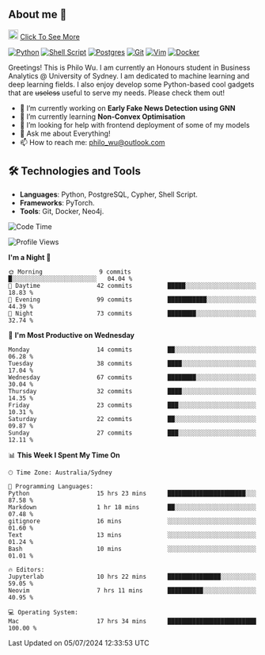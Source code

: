 ## About me 🤗

<a href="#"><img src="https://media.giphy.com/media/hvRJCLFzcasrR4ia7z/giphy.gif" width="20px" height="20px"></a> [Click To See More](https://codeboyphilo.github.io)

[![Python](https://img.shields.io/badge/python-3670A0?style=for-the-badge&logo=python&logoColor=ffdd54)](#)
[![Shell Script](https://img.shields.io/badge/shell_script-%23121011.svg?style=for-the-badge&logo=gnu-bash&logoColor=white)](#)
[![Postgres](https://img.shields.io/badge/postgres-%23316192.svg?style=for-the-badge&logo=postgresql&logoColor=white)](#)
[![Git](https://img.shields.io/badge/git-%23F05033.svg?style=for-the-badge&logo=git&logoColor=white)](#)
[![Vim](https://img.shields.io/badge/VIM-%2311AB00.svg?style=for-the-badge&logo=vim&logoColor=white)](#)
[![Docker](https://img.shields.io/badge/docker-%230db7ed.svg?style=for-the-badge&logo=docker&logoColor=white)](#)

Greetings! This is Philo Wu. I am currently an Honours student in Business Analytics \@ University of Sydney. I am dedicated to machine learning and deep learning fields. I also enjoy develop some Python-based cool gadgets that are ~~useless~~ useful to serve my needs. Please check them out!

- 🔭 I’m currently working on **Early Fake News Detection using GNN**
- 🌱 I’m currently learning **Non-Convex Optimisation**
- 🤔 I’m looking for help with frontend deployment of some of my models
- 💬 Ask me about Everything!
- 📫 How to reach me: philo_wu@outlook.com

## 🛠 Technologies and Tools
- **Languages**: Python, PostgreSQL, Cypher, Shell Script.
- **Frameworks**: PyTorch.
- **Tools**: Git, Docker, Neo4j.

<!--START_SECTION:waka-->
![Code Time](http://img.shields.io/badge/Code%20Time-302%20hrs%201%20min-blue)

![Profile Views](http://img.shields.io/badge/Profile%20Views-1-blue)

**I'm a Night 🦉** 

```text
🌞 Morning                9 commits           █░░░░░░░░░░░░░░░░░░░░░░░░   04.04 % 
🌆 Daytime                42 commits          █████░░░░░░░░░░░░░░░░░░░░   18.83 % 
🌃 Evening                99 commits          ███████████░░░░░░░░░░░░░░   44.39 % 
🌙 Night                  73 commits          ████████░░░░░░░░░░░░░░░░░   32.74 % 
```
📅 **I'm Most Productive on Wednesday** 

```text
Monday                   14 commits          ██░░░░░░░░░░░░░░░░░░░░░░░   06.28 % 
Tuesday                  38 commits          ████░░░░░░░░░░░░░░░░░░░░░   17.04 % 
Wednesday                67 commits          ████████░░░░░░░░░░░░░░░░░   30.04 % 
Thursday                 32 commits          ████░░░░░░░░░░░░░░░░░░░░░   14.35 % 
Friday                   23 commits          ███░░░░░░░░░░░░░░░░░░░░░░   10.31 % 
Saturday                 22 commits          ██░░░░░░░░░░░░░░░░░░░░░░░   09.87 % 
Sunday                   27 commits          ███░░░░░░░░░░░░░░░░░░░░░░   12.11 % 
```


📊 **This Week I Spent My Time On** 

```text
🕑︎ Time Zone: Australia/Sydney

💬 Programming Languages: 
Python                   15 hrs 23 mins      ██████████████████████░░░   87.58 % 
Markdown                 1 hr 18 mins        ██░░░░░░░░░░░░░░░░░░░░░░░   07.48 % 
gitignore                16 mins             ░░░░░░░░░░░░░░░░░░░░░░░░░   01.60 % 
Text                     13 mins             ░░░░░░░░░░░░░░░░░░░░░░░░░   01.24 % 
Bash                     10 mins             ░░░░░░░░░░░░░░░░░░░░░░░░░   01.01 % 

🔥 Editors: 
Jupyterlab               10 hrs 22 mins      ███████████████░░░░░░░░░░   59.05 % 
Neovim                   7 hrs 11 mins       ██████████░░░░░░░░░░░░░░░   40.95 % 

💻 Operating System: 
Mac                      17 hrs 34 mins      █████████████████████████   100.00 % 
```


 Last Updated on 05/07/2024 12:33:53 UTC
<!--END_SECTION:waka-->
